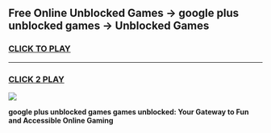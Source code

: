 
## Free Online Unblocked Games → google plus unblocked games → Unblocked Games
<h3>
<a href="https://premium.freeplayer.one?title=google_plus_unblocked_games&ref=21F">CLICK TO PLAY</a></h3>
<hr>

<h3>
<a href="https://premium.freeplayer.one?title=google_plus_unblocked_games&ref=21F">CLICK 2 PLAY</a>
  
</h3>

<a href="https://premium.freeplayer.one?title=google_plus_unblocked_games&ref=21F/"><img src="https://clearcache.store/games.png"></a>


**google plus unblocked games games unblocked: Your Gateway to Fun and Accessible Online Gaming**
